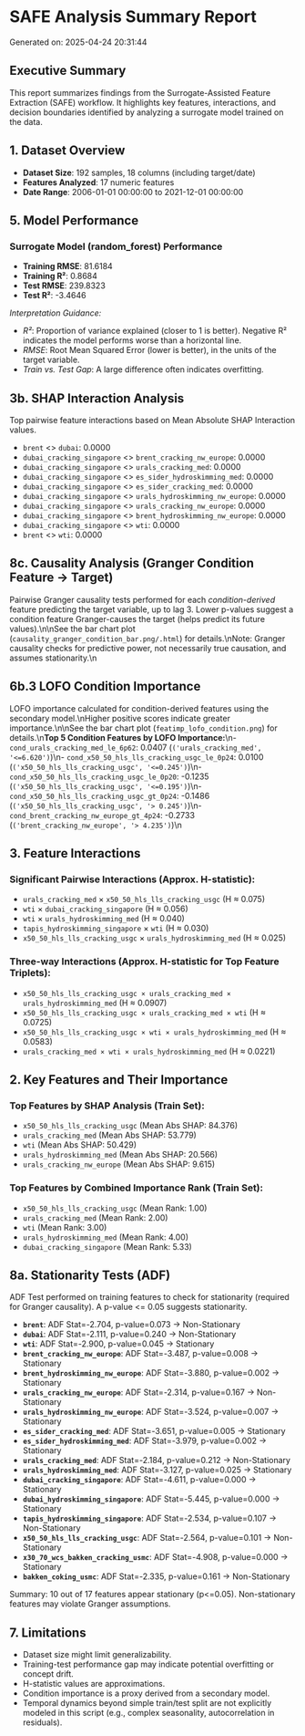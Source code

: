 # SAFE Analysis Summary Report
Generated on: 2025-04-24 20:31:44 

## Executive Summary
This report summarizes findings from the Surrogate-Assisted Feature Extraction (SAFE) workflow.
It highlights key features, interactions, and decision boundaries identified by analyzing a
surrogate model trained on the data.

## 1. Dataset Overview
- **Dataset Size**: 192 samples, 18 columns (including target/date)
- **Features Analyzed**: 17 numeric features
- **Date Range**: 2006-01-01 00:00:00 to 2021-12-01 00:00:00


## 5. Model Performance
### Surrogate Model (random_forest) Performance
- **Training RMSE**: 81.6184
- **Training R²**: 0.8684
- **Test RMSE**: 239.8323
- **Test R²**: -3.4646

*Interpretation Guidance:*
* *R²*: Proportion of variance explained (closer to 1 is better). Negative R² indicates the model performs worse than a horizontal line.
* *RMSE*: Root Mean Squared Error (lower is better), in the units of the target variable.
* *Train vs. Test Gap*: A large difference often indicates overfitting.


## 3b. SHAP Interaction Analysis
Top pairwise feature interactions based on Mean Absolute SHAP Interaction values.

- `brent` <> `dubai`: 0.0000
- `dubai_cracking_singapore` <> `brent_cracking_nw_europe`: 0.0000
- `dubai_cracking_singapore` <> `urals_cracking_med`: 0.0000
- `dubai_cracking_singapore` <> `es_sider_hydroskimming_med`: 0.0000
- `dubai_cracking_singapore` <> `es_sider_cracking_med`: 0.0000
- `dubai_cracking_singapore` <> `urals_hydroskimming_nw_europe`: 0.0000
- `dubai_cracking_singapore` <> `urals_cracking_nw_europe`: 0.0000
- `dubai_cracking_singapore` <> `brent_hydroskimming_nw_europe`: 0.0000
- `dubai_cracking_singapore` <> `wti`: 0.0000
- `brent` <> `wti`: 0.0000


## 8c. Causality Analysis (Granger Condition Feature -> Target)
Pairwise Granger causality tests performed for each *condition-derived* feature predicting the target variable, up to lag 3. Lower p-values suggest a condition feature Granger-causes the target (helps predict its future values).\n\nSee the bar chart plot (`causality_granger_condition_bar.png/.html`) for details.\nNote: Granger causality checks for predictive power, not necessarily true causation, and assumes stationarity.\n

## 6b.3 LOFO Condition Importance
LOFO importance calculated for condition-derived features using the secondary model.\nHigher positive scores indicate greater importance.\n\nSee the bar chart plot (`featimp_lofo_condition.png`) for details.\n**Top 5 Condition Features by LOFO Importance:**\n- `cond_urals_cracking_med_le_6p62`: 0.0407 (`('urals_cracking_med', '<=6.620')`)\n- `cond_x50_50_hls_lls_cracking_usgc_le_0p24`: 0.0100 (`('x50_50_hls_lls_cracking_usgc', '<=0.245')`)\n- `cond_x50_50_hls_lls_cracking_usgc_le_0p20`: -0.1235 (`('x50_50_hls_lls_cracking_usgc', '<=0.195')`)\n- `cond_x50_50_hls_lls_cracking_usgc_gt_0p24`: -0.1486 (`('x50_50_hls_lls_cracking_usgc', '> 0.245')`)\n- `cond_brent_cracking_nw_europe_gt_4p24`: -0.2733 (`('brent_cracking_nw_europe', '> 4.235')`)\n

## 3. Feature Interactions
### Significant Pairwise Interactions (Approx. H-statistic):
- `urals_cracking_med` × `x50_50_hls_lls_cracking_usgc` (H ≈ 0.075)
- `wti` × `dubai_cracking_singapore` (H ≈ 0.056)
- `wti` × `urals_hydroskimming_med` (H ≈ 0.040)
- `tapis_hydroskimming_singapore` × `wti` (H ≈ 0.030)
- `x50_50_hls_lls_cracking_usgc` × `urals_hydroskimming_med` (H ≈ 0.025)

### Three-way Interactions (Approx. H-statistic for Top Feature Triplets):
- `x50_50_hls_lls_cracking_usgc × urals_cracking_med × urals_hydroskimming_med` (H ≈ 0.0907)
- `x50_50_hls_lls_cracking_usgc × urals_cracking_med × wti` (H ≈ 0.0725)
- `x50_50_hls_lls_cracking_usgc × wti × urals_hydroskimming_med` (H ≈ 0.0583)
- `urals_cracking_med × wti × urals_hydroskimming_med` (H ≈ 0.0221)


## 2. Key Features and Their Importance
### Top Features by SHAP Analysis (Train Set):
- `x50_50_hls_lls_cracking_usgc` (Mean Abs SHAP: 84.376)
- `urals_cracking_med` (Mean Abs SHAP: 53.779)
- `wti` (Mean Abs SHAP: 50.429)
- `urals_hydroskimming_med` (Mean Abs SHAP: 20.566)
- `urals_cracking_nw_europe` (Mean Abs SHAP: 9.615)

### Top Features by Combined Importance Rank (Train Set):
- `x50_50_hls_lls_cracking_usgc` (Mean Rank: 1.00)
- `urals_cracking_med` (Mean Rank: 2.00)
- `wti` (Mean Rank: 3.00)
- `urals_hydroskimming_med` (Mean Rank: 4.00)
- `dubai_cracking_singapore` (Mean Rank: 5.33)


## 8a. Stationarity Tests (ADF)
ADF Test performed on training features to check for stationarity (required for Granger causality). A p-value <= 0.05 suggests stationarity.

- **`brent`**: ADF Stat=-2.704, p-value=0.073 -> Non-Stationary
- **`dubai`**: ADF Stat=-2.111, p-value=0.240 -> Non-Stationary
- **`wti`**: ADF Stat=-2.900, p-value=0.045 -> Stationary
- **`brent_cracking_nw_europe`**: ADF Stat=-3.487, p-value=0.008 -> Stationary
- **`brent_hydroskimming_nw_europe`**: ADF Stat=-3.880, p-value=0.002 -> Stationary
- **`urals_cracking_nw_europe`**: ADF Stat=-2.314, p-value=0.167 -> Non-Stationary
- **`urals_hydroskimming_nw_europe`**: ADF Stat=-3.524, p-value=0.007 -> Stationary
- **`es_sider_cracking_med`**: ADF Stat=-3.651, p-value=0.005 -> Stationary
- **`es_sider_hydroskimming_med`**: ADF Stat=-3.979, p-value=0.002 -> Stationary
- **`urals_cracking_med`**: ADF Stat=-2.184, p-value=0.212 -> Non-Stationary
- **`urals_hydroskimming_med`**: ADF Stat=-3.127, p-value=0.025 -> Stationary
- **`dubai_cracking_singapore`**: ADF Stat=-4.611, p-value=0.000 -> Stationary
- **`dubai_hydroskimming_singapore`**: ADF Stat=-5.445, p-value=0.000 -> Stationary
- **`tapis_hydroskimming_singapore`**: ADF Stat=-2.534, p-value=0.107 -> Non-Stationary
- **`x50_50_hls_lls_cracking_usgc`**: ADF Stat=-2.564, p-value=0.101 -> Non-Stationary
- **`x30_70_wcs_bakken_cracking_usmc`**: ADF Stat=-4.908, p-value=0.000 -> Stationary
- **`bakken_coking_usmc`**: ADF Stat=-2.335, p-value=0.161 -> Non-Stationary

Summary: 10 out of 17 features appear stationary (p<=0.05).
Non-stationary features may violate Granger assumptions.


## 7. Limitations
- Dataset size might limit generalizability.
- Training-test performance gap may indicate potential overfitting or concept drift.
- H-statistic values are approximations.
- Condition importance is a proxy derived from a secondary model.
- Temporal dynamics beyond simple train/test split are not explicitly modeled in this script (e.g., complex seasonality, autocorrelation in residuals).

